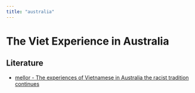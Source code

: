 ```yaml
---
title: "australia"
---
```


# The Viet Experience in Australia

## Literature
- [mellor - The experiences of Vietnamese in Australia the racist tradition continues](002.LiteratureNotes/mellor%20-%20The%20experiences%20of%20Vietnamese%20in%20Australia%20the%20racist%20tradition%20continues.md)
###